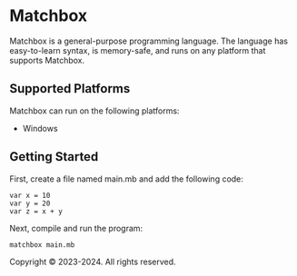 # Matchbox
Matchbox is a general-purpose programming language. The language has easy-to-learn syntax, is memory-safe, and runs on any platform that supports Matchbox.

## Supported Platforms
Matchbox can run on the following platforms:

- Windows

## Getting Started
First, create a file named main.mb and add the following code:

```
var x = 10
var y = 20
var z = x + y
```

Next, compile and run the program:

```
matchbox main.mb
```

Copyright © 2023-2024. All rights reserved.
